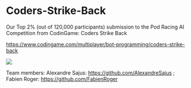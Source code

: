 # Coders-Strike-Back
Our Top 2% (out of 120,000 participants) submission to the Pod Racing AI Competition from CodinGame: Coders Strike Back

https://www.codingame.com/multiplayer/bot-programming/coders-strike-back

![](race2.gif)

Team members:
Alexandre Sajus: https://github.com/AlexandreSajus ;
Fabien Roger: https://github.com/FabienRoger
